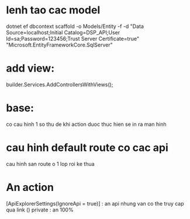 ﻿# lenh tao cac model
dotnet ef dbcontext scaffold -o Models/Entity -f -d "Data Source=localhost;Initial Catalog=DSP_API;User Id=sa;Password=123456;Trust Server Certificate=true" "Microsoft.EntityFrameworkCore.SqlServer"
# add view: 
builder.Services.AddControllersWithViews();

# base: 
co cau hinh 1 so thu de khi action duoc thuc hien se in ra man hinh

# cau hinh default route co cac api
cau hinh san route o 1 lop roi ke thua

# An action
[ApiExplorerSettings(IgnoreApi = true)] : an api nhung van co the truy cap qua link ()
private : an 100%

<!--  start use jwt -->